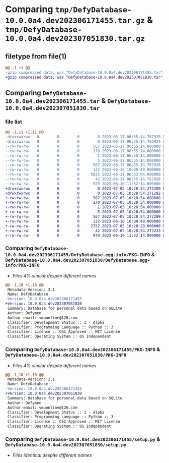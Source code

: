 # Comparing `tmp/DefyDatabase-10.0.0a4.dev202306171455.tar.gz` & `tmp/DefyDatabase-10.0.0a4.dev202307051830.tar.gz`

## filetype from file(1)

```diff
@@ -1 +1 @@
-gzip compressed data, was "DefyDatabase-10.0.0a4.dev202306171455.tar", last modified: Sat Jun 17 06:55:14 2023, max compression
+gzip compressed data, was "DefyDatabase-10.0.0a4.dev202307051830.tar", last modified: Wed Jul  5 10:28:54 2023, max compression
```

## Comparing `DefyDatabase-10.0.0a4.dev202306171455.tar` & `DefyDatabase-10.0.0a4.dev202307051830.tar`

### file list

```diff
@@ -1,11 +1,11 @@
-drwxrwxrwx   0        0        0        0 2023-06-17 06:55:14.767928 DefyDatabase-10.0.0a4.dev202306171455/
-drwxrwxrwx   0        0        0        0 2023-06-17 06:55:14.765924 DefyDatabase-10.0.0a4.dev202306171455/DefyDatabase.egg-info/
--rw-rw-rw-   0        0        0      567 2023-06-17 06:55:14.000000 DefyDatabase-10.0.0a4.dev202306171455/DefyDatabase.egg-info/PKG-INFO
--rw-rw-rw-   0        0        0      170 2023-06-17 06:55:14.000000 DefyDatabase-10.0.0a4.dev202306171455/DefyDatabase.egg-info/SOURCES.txt
--rw-rw-rw-   0        0        0        1 2023-06-17 06:55:14.000000 DefyDatabase-10.0.0a4.dev202306171455/DefyDatabase.egg-info/dependency_links.txt
--rw-rw-rw-   0        0        0        5 2023-06-17 06:55:14.000000 DefyDatabase-10.0.0a4.dev202306171455/DefyDatabase.egg-info/top_level.txt
--rw-rw-rw-   0        0        0      567 2023-06-17 06:55:14.767928 DefyDatabase-10.0.0a4.dev202306171455/PKG-INFO
--rw-rw-rw-   0        0        0      122 2023-06-10 10:00:40.000000 DefyDatabase-10.0.0a4.dev202306171455/README.md
--rw-rw-rw-   0        0        0     5625 2023-06-17 06:53:04.000000 DefyDatabase-10.0.0a4.dev202306171455/defy.py
--rw-rw-rw-   0        0        0       42 2023-06-17 06:55:14.767928 DefyDatabase-10.0.0a4.dev202306171455/setup.cfg
--rw-rw-rw-   0        0        0      979 2023-06-10 11:32:14.000000 DefyDatabase-10.0.0a4.dev202306171455/setup.py
+drwxrwxrwx   0        0        0        0 2023-07-05 10:28:54.272289 DefyDatabase-10.0.0a4.dev202307051830/
+drwxrwxrwx   0        0        0        0 2023-07-05 10:28:54.271292 DefyDatabase-10.0.0a4.dev202307051830/DefyDatabase.egg-info/
+-rw-rw-rw-   0        0        0      567 2023-07-05 10:28:54.000000 DefyDatabase-10.0.0a4.dev202307051830/DefyDatabase.egg-info/PKG-INFO
+-rw-rw-rw-   0        0        0      170 2023-07-05 10:28:54.000000 DefyDatabase-10.0.0a4.dev202307051830/DefyDatabase.egg-info/SOURCES.txt
+-rw-rw-rw-   0        0        0        1 2023-07-05 10:28:54.000000 DefyDatabase-10.0.0a4.dev202307051830/DefyDatabase.egg-info/dependency_links.txt
+-rw-rw-rw-   0        0        0        5 2023-07-05 10:28:54.000000 DefyDatabase-10.0.0a4.dev202307051830/DefyDatabase.egg-info/top_level.txt
+-rw-rw-rw-   0        0        0      567 2023-07-05 10:28:54.272289 DefyDatabase-10.0.0a4.dev202307051830/PKG-INFO
+-rw-rw-rw-   0        0        0      122 2023-06-10 10:00:40.000000 DefyDatabase-10.0.0a4.dev202307051830/README.md
+-rw-rw-rw-   0        0        0     2757 2023-07-05 10:28:28.000000 DefyDatabase-10.0.0a4.dev202307051830/defy.py
+-rw-rw-rw-   0        0        0       42 2023-07-05 10:28:54.273223 DefyDatabase-10.0.0a4.dev202307051830/setup.cfg
+-rw-rw-rw-   0        0        0      979 2023-06-10 11:32:14.000000 DefyDatabase-10.0.0a4.dev202307051830/setup.py
```

### Comparing `DefyDatabase-10.0.0a4.dev202306171455/DefyDatabase.egg-info/PKG-INFO` & `DefyDatabase-10.0.0a4.dev202307051830/DefyDatabase.egg-info/PKG-INFO`

 * *Files 4% similar despite different names*

```diff
@@ -1,10 +1,10 @@
 Metadata-Version: 2.1
 Name: DefyDatabase
-Version: 10.0.0a4.dev202306171455
+Version: 10.0.0a4.dev202307051830
 Summary: Database for personal data based on SQLite
 Author: Defymen
 Author-email: vmuonline@126.com
 Classifier: Development Status :: 3 - Alpha
 Classifier: Programming Language :: Python :: 3
 Classifier: License :: OSI Approved :: MIT License
 Classifier: Operating System :: OS Independent
```

### Comparing `DefyDatabase-10.0.0a4.dev202306171455/PKG-INFO` & `DefyDatabase-10.0.0a4.dev202307051830/PKG-INFO`

 * *Files 4% similar despite different names*

```diff
@@ -1,10 +1,10 @@
 Metadata-Version: 2.1
 Name: DefyDatabase
-Version: 10.0.0a4.dev202306171455
+Version: 10.0.0a4.dev202307051830
 Summary: Database for personal data based on SQLite
 Author: Defymen
 Author-email: vmuonline@126.com
 Classifier: Development Status :: 3 - Alpha
 Classifier: Programming Language :: Python :: 3
 Classifier: License :: OSI Approved :: MIT License
 Classifier: Operating System :: OS Independent
```

### Comparing `DefyDatabase-10.0.0a4.dev202306171455/setup.py` & `DefyDatabase-10.0.0a4.dev202307051830/setup.py`

 * *Files identical despite different names*

